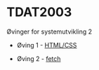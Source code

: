 # TDAT2003
Øvinger for systemutvikling 2

* Øving 1 - [HTML/CSS](/oving1)

* Øving 2 - [fetch](/oving2)
